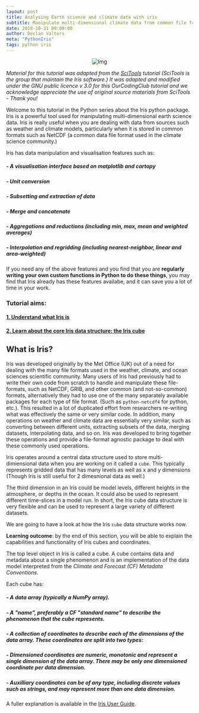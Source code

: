 ```yaml
---
layout: post
title: Analysing Earth science and climate data with iris
subtitle: Manipulate multi-dimensional climate data from common file formats
date: 2018-10-31 00:00:00
author: Declan Valters
meta: "PythonIris"
tags: python iris
---
```

<div class="block">
  <center><img src="{{ site.baseurl }}/img/tutheaderiris.png" alt="Img"></center>
</div>

_Material for this tutorial was adapted from the <a href="https://scitools.org.uk">SciTools</a> tutorial (SciTools is the group that maintain the Iris software.) It was adapted and modified under the GNU public licence v 3.0 for this OurCodingClub tutorial and we acknowledge appreciate the use of original source materials from SciTools - Thank you!_

Welcome to this tutorial in the Python series about the Iris python package. Iris is a powerful tool used for manipulating multi-dimensional earth science data. Iris is really useful when you are dealing with data from sources such as weather and climate models, particularly when it is stored in common formats such as NetCDF (a common data file format used in the climate science community.) 

Iris has data manipulation and visualisation features such as:

##### - A visualisation interface based on matplotlib and cartopy
##### - Unit conversion
##### - Subsetting and extraction of data
##### - Merge and concatenate
##### - Aggregations and reductions (including min, max, mean and weighted averages)
##### - Interpolation and regridding (including nearest-neighbor, linear and area-weighted)

If you need any of the above features and you find that you are **regularly writing your own custom functions in Python to do these things**, you may find that Iris already has these features availabe, and it can save you a lot of time in your work.

### Tutorial aims:

#### <a href="#understanding">1. Understand what Iris is</a>

#### <a href="#cube">2. Learn about the core Iris data structure: the Iris cube</a>


<a name="understanding"></a>

## What is Iris?

Iris was developed originally by the Met Office (UK) out of a need for dealing with the many file formats used in the weather, climate, and ocean sciences scientific community. Many users of Iris had previously had to write their own code from scratch to handle and manipulate these file-formats, such as NetCDF, GRIB, and other common (and not-so-common) formats, alternatively they had to use one of the many separately available packages for each type of file format. (Such as `python-netcdf4` for python, etc.). This resulted in a lot of duplicated effort from researchers re-writing what was effectively the same or very similar code. In addition, many operations on weather and climate data are essentially very similar, such as converting between different units, extracting subsets of the data, merging datasets, interpolating data, and so on. Iris was developed to bring together these operations and provide a file-format agnostic package to deal with these commonly used operations. 

Iris operates around a central data structure used to store multi-dimiensional data when you are working on it called a `cube`. This typically represents gridded data that has many levels as well as x and y dimensions (Though Iris is still useful for 2 dimesnional data as well.)

The third dimension in an Iris could be model levels, different heights in the atmosphere, or depths in the ocean. It could also be used to represent different time-slices in a model run. In short, the Iris cube data structure is very flexible and can be used to represent a large variety of different datasets.

We are going to have a look at how the Iris `cube` data structure works now.

<a name="cube"></a>

**Learning outcome**: by the end of this section, you will be able to explain the capabilities and functionality of Iris cubes and coordinates.

The top level object in Iris is called a cube. A cube contains data and metadata about a single phenomenon and is an implementation of the data model interpreted from the *Climate and Forecast (CF) Metadata Conventions*.

Each cube has:

##### - A data array (typically a NumPy array).
##### - A "name", preferably a CF "standard name" to describe the phenomenon that the cube represents.
##### - A collection of coordinates to describe each of the dimensions of the data array. These coordinates are split into two types:
##### - Dimensioned coordinates are numeric, monotonic and represent a single dimension of the data array. There may be only one dimensioned coordinate per data dimension.
##### - Auxilliary coordinates can be of any type, including discrete values such as strings, and may represent more than one data dimension.

A fuller explanation is available in the <a href="http://scitools.org.uk/iris/docs/latest/userguide/iris_cubes.html">Iris User Guide</a>.




